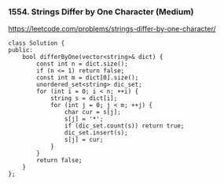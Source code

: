 ### 1554. Strings Differ by One Character (Medium)

https://leetcode.com/problems/strings-differ-by-one-character/

```
class Solution {
public:
    bool differByOne(vector<string>& dict) {
        const int n = dict.size();
        if (n <= 1) return false;
        const int m = dict[0].size();
        unordered_set<string> dic_set;
        for (int i = 0; i < n; ++i) {
            string s = dict[i];
            for (int j = 0; j < m; ++j) {
                char cur = s[j];
                s[j] = '*';
                if (dic_set.count(s)) return true;
                dic_set.insert(s);
                s[j] = cur;
            }
        }
        return false;
    }
};
```

